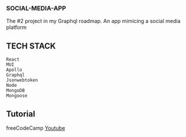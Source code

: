 ### SOCIAL-MEDIA-APP

The #2 project in my Graphql roadmap.
An app mimicing a social media platform

## TECH STACK

```
React
MUI
Apollo
Graphql
Jsonwebtoken
Node
MongoDB
Mongoose
```
## Tutorial
freeCodeCamp <a href="https://www.youtube.com/watch?v=n1mdAPFq2Os&t=3923s">Youtube</a>
